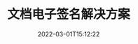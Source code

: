 ---
############################# Static ############################
layout: "product"
date: 2022-03-01T15:12:22
draft: false
#operation: 
#signaturetype: 
#fileformat: 
#productName: Java
lang: zh
#productCode: java
#otherformats: 
#breadcrumb: Put  signature on  for Java
product: "Signature"
product_tag: "signature"

############################# Head ############################
head_title: ".NET、Java、云 API 和在线文档签名应用程序"
head_description: "获得适用于 .NET、Java 和基于云的应用程序的一体化文档电子签名解决方案。使用简单的拖放功能在线签署常见文档格式"

############################# Header ############################
title: "文档电子签名解决方案"
description: "使用我们面向程序员和最终用户的灵活的 API 和基于应用程序的解决方案，在任何平台上签署数字文档和图像。"

############################# APIs ###############################
apis:
  enable: true

  api:
    # api loop
    - title: "GroupDocs.Signature 高代码 API 包括"
      link: "/signature/"
      label: "查看所有高级代码 API"
      api_product:
        # api_product loop
        - link: "/signature/net/"
          img_alt: "GroupDocs.Signature for .NET"
          image: "/border/groupdocs-signature-net.svg"
          product: "GroupDocs.Signature for"
          platform: ".NET"
          content: "本机 .NET API 用于向 Microsoft Office、PDF、图像和 .NET 应用程序中的各种其他格式添加、搜索和验证最流行的数字签名类型。"

        # api_product loop
        - link: "/signature/java/"
          img_alt: "GroupDocs.Signature for Java"
          image: "/border/groupdocs-signature-java.svg"
          product: "GroupDocs.Signature for"
          platform: "Java"
          content: "为 Java 应用程序提供电子签名功能，以便在安装了 JDK 的任何操作系统上对各种文档和图像进行数字签名。"

        # api_product loop
        - link: "/signature/nodejs-java/"
          img_alt: "GroupDocs.Signature for Node.js via Java"
          image: "/border/groupdocs-signature-nodejs-java.svg"
          product: "GroupDocs.Signature for"
          platform: "Node.js"
          content: "我们的 Node.js 解决方案通过数字签名扩展您的业务应用程序。轻松在流行的文档和图像格式上添加电子签名。"

    # api loop
    - title: "GroupDocs.Signature 低代码 API 包括"
      link: "https://products.groupdocs.cloud/signature"
      label: "查看所有低代码 API"
      api_product:
        # api_product loop
        - link: "https://products.groupdocs.cloud/signature/curl"
          img_alt: "GroupDocs.Signature Cloud for cURL"
          image: "https://www.groupdocs.cloud/templates/groupdocscloud/images/sdk/272x272/groupdocs_signature-for-curl.png"
          product: "GroupDocs.Signature"
          platform: "Cloud for cURL"
          content: "使用 cURL RESTful 文档签名 API 添加和操作所有流行文档格式（包括 PDF、Word、Excel 和图像）中的不同签名类型。"

        # api_product loop
        - link: "https://products.groupdocs.cloud/signature/net"
          img_alt: "GroupDocs.Signature Cloud SDK for .NET"
          image: "https://www.groupdocs.cloud/templates/groupdocscloud/images/sdk/272x272/groupdocs_signature-for-net.png"
          product: "GroupDocs.Signature"
          platform: "Cloud SDK for .NET"
          content: "将电子签名 RESTful API 与 .NET SDK 轻松结合使用，以在 .NET 应用程序中管理多种文档格式的数字签名。"

        # api_product loop
        - link: "https://products.groupdocs.cloud/signature/java"
          img_alt: "GroupDocs.Signature Cloud SDK for Java"
          image: "https://www.groupdocs.cloud/templates/groupdocscloud/images/sdk/272x272/groupdocs_signature-for-java.png"
          product: "GroupDocs.Signature"
          platform: "Cloud SDK for Java"
          content: "使用专门为 Java 设计的文档签名 SDK 在您的 Java 应用程序中实施高级文档签名功能。"

    # api loop
    - title: "GroupDocs.Signature 无代码应用程序包括"
      link: "https://products.groupdocs.app/signature"
      label: "查看所有无代码应用"
      api_product:
        # api_product loop
        - link: "https://products.groupdocs.app/signature/total"
          img_alt: "GroupDocs.Signature Total"
          image: "https://www.aspose.cloud/templates/asposeapp/images/products/logo/aspose_signature-app.png"
          product: "GroupDocs.Signature"
          platform: "Total"
          content: "使用文本、图像、条形码或二维码对 Microsoft Word、Excel、PowerPoint、Visio 和 PDF 文件进行签名。"

        # api_product loop
        - link: "https://products.groupdocs.app/signature/docx"
          img_alt: "GroupDocs.Signature DOCX"
          image: "https://www.aspose.cloud/templates/groupdocsapp/images/products/logo/groupdocs_words-app.png"
          product: "GroupDocs.Signature"
          platform: "DOCX"
          content: "直接从浏览器免费在线对 Word 文档进行数字签名。"

        # api_product loop
        - link: "https://products.groupdocs.app/signature/pdf"
          img_alt: "GroupDocs.Signature PDF"
          image: "https://www.aspose.cloud/templates/groupdocsapp/images/products/logo/groupdocs_pdf-app.png"
          product: "GroupDocs.Signature"
          platform: "PDF"
          content: "在任何 Web 浏览器中使用文本、图像或条形码对 PDF 文件进行电子签名。"

############################# Back to top ###############################
back_to_top:
  enable: true
---